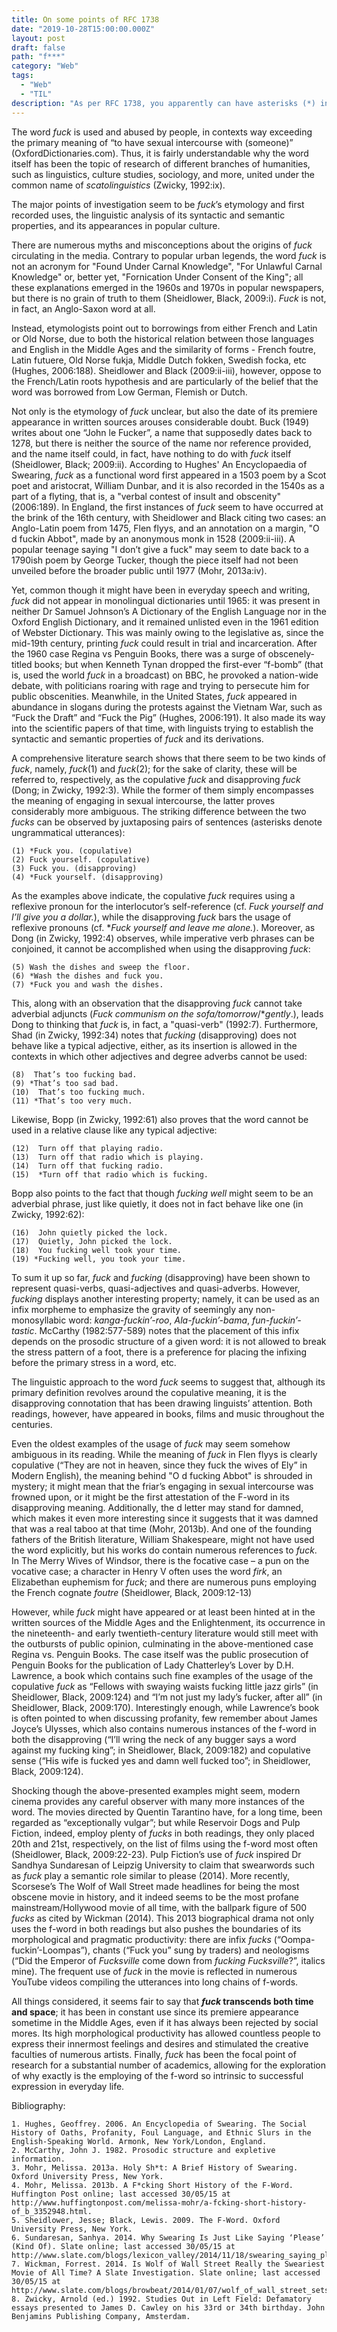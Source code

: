 ```yaml
---
title: On some points of RFC 1738
date: "2019-10-28T15:00:00.000Z"
layout: post
draft: false
path: "f***"
category: "Web"
tags:
  - "Web"
  - "TIL"
description: "As per RFC 1738, you apparently can have asterisks (*) in URLs. I found it fitting to publish my old term paper as a comment on that."
---
```

The word _fuck_ is used and abused by people, in contexts way exceeding the primary meaning of “to have sexual intercourse with (someone)” (OxfordDictionaries.com). Thus, it is fairly understandable why the word itself has been the topic of research of different branches of humanities, such as linguistics, culture studies, sociology, and more, united under the common name of *scatolinguistics* (Zwicky, 1992:ix).

The major points of investigation seem to be _fuck_’s etymology and first recorded uses, the linguistic analysis of its syntactic and semantic properties, and its appearances in popular culture.

There are numerous myths and misconceptions about the origins of _fuck_ circulating in the media. Contrary to popular urban legends, the word _fuck_ is not an acronym for "Found Under Carnal Knowledge", "For Unlawful Carnal Knowledge" or, better yet, "Fornication Under Consent of the King"; all these explanations emerged in the 1960s and 1970s in popular newspapers, but there is no grain of truth to them (Sheidlower, Black, 2009:i). _Fuck_ is not, in fact, an Anglo-Saxon word at all.

Instead, etymologists point out to borrowings from either French and Latin or Old Norse, due to both the historical relation between those languages and English in the Middle Ages and the similarity of forms - French foutre, Latin futuere, Old Norse fukja, Middle Dutch fokken, Swedish focka, etc (Hughes, 2006:188). Sheidlower and Black (2009:ii-iii), however, oppose to the French/Latin roots hypothesis and are particularly of the belief that the word was borrowed from Low German, Flemish or Dutch.

Not only is the etymology of _fuck_ unclear, but also the date of its premiere appearance in written sources arouses considerable doubt. Buck (1949) writes about one “John le Fucker”, a name that supposedly dates back to 1278, but there is neither the source of the name nor reference provided, and the name itself could, in fact, have nothing to do with _fuck_ itself (Sheidlower, Black; 2009:ii). According to Hughes' An Encyclopaedia of Swearing, _fuck_ as a functional word first appeared in a 1503 poem by a Scot poet and aristocrat, William Dunbar, and it is also recorded in the 1540s as a part of a flyting, that is, a "verbal contest of insult and obscenity" (2006:189). In England, the first instances of _fuck_ seem to have occurred at the brink of the 16th century, with Sheidlower and Black citing two cases: an Anglo-Latin poem from 1475, Flen flyys, and an annotation on a margin, "O d fuckin Abbot", made by an anonymous monk in 1528 (2009:ii-iii). A popular teenage saying "I don’t give a fuck" may seem to date back to a 1790ish poem by George Tucker, though the piece itself had not been unveiled before the broader public until 1977 (Mohr, 2013a:iv).

Yet, common though it might have been in everyday speech and writing, _fuck_ did not appear in monolingual dictionaries until 1965: it was present in neither Dr Samuel Johnson’s A Dictionary of the English Language nor in the Oxford English Dictionary, and it remained unlisted even in the 1961 edition of Webster Dictionary. This was mainly owing to the legislative as, since the mid-19th century, printing _fuck_ could result in trial and incarceration. After the 1960 case Regina vs Penguin Books, there was a surge of obscenely-titled books; but when Kenneth Tynan dropped the first-ever “f-bomb” (that is, used the world _fuck_ in a broadcast) on BBC, he provoked a nation-wide debate, with politicians roaring with rage and trying to persecute him for public obscenities. Meanwhile, in the United States, _fuck_ appeared in abundance in slogans during the protests against the Vietnam War, such as “Fuck the Draft” and “Fuck the Pig” (Hughes, 2006:191). It also made its way into the scientific papers of that time, with linguists trying to establish the syntactic and semantic properties of _fuck_ and its derivations.

A comprehensive literature search shows that there seem to be two kinds of _fuck_, namely, _fuck_(1) and _fuck_(2); for the sake of clarity, these will be referred to, respectively, as the copulative _fuck_ and disapproving _fuck_ (Dong; in Zwicky, 1992:3). While the former of them simply encompasses the meaning of engaging in sexual intercourse, the latter proves considerably more ambiguous. The striking difference between the two _fucks_ can be observed by juxtaposing pairs of sentences (asterisks denote ungrammatical utterances):

    (1) *Fuck you. (copulative)
    (2) Fuck yourself. (copulative)
    (3) Fuck you. (disapproving)
    (4) *Fuck yourself. (disapproving)
As the examples above indicate, the copulative _fuck_ requires using a reflexive pronoun for the interlocutor’s self-reference (cf. _Fuck yourself and I’ll give you a dollar._), while the disapproving _fuck_ bars the usage of reflexive pronouns (cf. *_Fuck yourself and leave me alone._). Moreover, as Dong (in Zwicky, 1992:4) observes, while imperative verb phrases can be conjoined, it cannot be accomplished when using the disapproving _fuck_:

    (5) Wash the dishes and sweep the floor.
    (6) *Wash the dishes and fuck you.
    (7) *Fuck you and wash the dishes.
This, along with an observation that the disapproving _fuck_ cannot take adverbial adjuncts (_Fuck communism_ *_on the sofa_/*_tomorrow_/*_gently_.), leads Dong to thinking that _fuck_ is, in fact, a "quasi-verb" (1992:7).
Furthermore, Shad (in Zwicky, 1992:34) notes that _fucking_ (disapproving) does not behave like a typical adjective, either, as its insertion is allowed in the contexts in which other adjectives and degree adverbs cannot be used:

    (8)  That’s too fucking bad.
    (9) *That’s too sad bad.
    (10)  That’s too fucking much.
    (11) *That’s too very much.
Likewise, Bopp (in Zwicky, 1992:61) also proves that the word cannot be used in a relative clause like any typical adjective:

    (12)  Turn off that playing radio.
    (13)  Turn off that radio which is playing.
    (14)  Turn off that fucking radio.
    (15)  *Turn off that radio which is fucking.
Bopp also points to the fact that though _fucking well_ might seem to be an adverbial phrase, just like quietly, it does not in fact behave like one (in Zwicky, 1992:62):

    (16)  John quietly picked the lock.
    (17)  Quietly, John picked the lock.
    (18)  You fucking well took your time.
    (19) *Fucking well, you took your time.
To sum it up so far, _fuck_ and _fucking_ (disapproving) have been shown to represent quasi-verbs, quasi-adjectives and quasi-adverbs. However, _fucking_ displays another interesting property; namely, it can be used as an infix morpheme to emphasize the gravity of seemingly any non-monosyllabic word: _kanga-fuckin’-roo_, _Ala-fuckin’-bama_, _fun-fuckin’-tastic_. McCarthy (1982:577-589) notes that the placement of this infix depends on the prosodic structure of a given word: it is not allowed to break the stress pattern of a foot, there is a preference for placing the infixing before the primary stress in a word, etc.

The linguistic approach to the word _fuck_ seems to suggest that, although its primary definition revolves around the copulative meaning, it is the disapproving connotation that has been drawing linguists’ attention. Both readings, however, have appeared in books, films and music throughout the centuries.

Even the oldest examples of the usage of _fuck_ may seem somehow ambiguous in its reading. While the meaning of _fuck_ in Flen flyys is clearly copulative (“They are not in heaven, since they fuck the wives of Ely” in Modern English), the meaning behind "O d fucking Abbot" is shrouded in mystery; it might mean that the friar’s engaging in sexual intercourse was frowned upon, or it might be the first attestation of the F-word in its disapproving meaning. Additionally, the d letter may stand for damned, which makes it even more interesting since it suggests that it was damned that was a real taboo at that time (Mohr, 2013b). And one of the founding fathers of the British literature, William Shakespeare, might not have used the word explicitly, but his works do contain numerous references to _fuck_. In The Merry Wives of Windsor, there is the focative case – a pun on the vocative case; a character in Henry V often uses the word _firk_, an Elizabethan euphemism for _fuck_; and there are numerous puns employing the French cognate _foutre_ (Sheidlower, Black, 2009:12-13)

However, while _fuck_ might have appeared or at least been hinted at in the written sources of the Middle Ages and the Enlightenment, its occurrence in the nineteenth- and early twentieth-century literature would still meet with the outbursts of public opinion, culminating in the above-mentioned case Regina vs. Penguin Books. The case itself was the public prosecution of Penguin Books for the publication of Lady Chatterley’s Lover by D.H. Lawrence, a book which contains such fine examples of the usage of the copulative _fuck_ as “Fellows with swaying waists fucking little jazz girls” (in Sheidlower, Black, 2009:124) and “I’m not just my lady’s fucker, after all” (in Sheidlower, Black, 2009:170). Interestingly enough, while Lawrence’s book is often pointed to when discussing profanity, few remember about James Joyce’s Ulysses, which also contains numerous instances of the f-word in both the disapproving (“I’ll wring the neck of any bugger says a word against my fucking king”; in Sheidlower, Black, 2009:182) and copulative sense (“His wife is fucked yes and damn well fucked too”; in Sheidlower, Black, 2009:124).

Shocking though the above-presented examples might seem, modern cinema provides any careful observer with many more instances of the word. The movies directed by Quentin Tarantino have, for a long time, been regarded as “exceptionally vulgar”; but while Reservoir Dogs and Pulp Fiction, indeed, employ plenty of _fucks_ in both readings, they only placed 20th and 21st, respectively, on the list of films using the f-word most often (Sheidlower, Black, 2009:22-23). Pulp Fiction’s use of _fuck_ inspired Dr Sandhya Sundaresan of Leipzig University to claim that swearwords such as _fuck_ play a semantic role similar to please (2014). More recently, Scorsese’s The Wolf of Wall Street made headlines for being the most obscene movie in history, and it indeed seems to be the most profane mainstream/Hollywood movie of all time, with the ballpark figure of 500 _fucks_ as cited by Wickman (2014). This 2013 biographical drama not only uses the f-word in both readings but also pushes the boundaries of its morphological and pragmatic productivity: there are infix _fucks_ (“Oompa-fuckin’-Loompas”), chants (“Fuck you” sung by traders) and neologisms (“Did the Emperor of _Fucksville_ come down from _fucking Fucksville_?”, italics mine). The frequent use of _fuck_ in the movie is reflected in numerous YouTube videos compiling the utterances into long chains of f-words.

All things considered, it seems fair to say that **_fuck_ transcends both time and space**; it has been in constant use since its premiere appearance sometime in the Middle Ages, even if it has always been rejected by social mores. Its high morphological productivity has allowed countless people to express their innermost feelings and desires and stimulated the creative faculties of numerous artists. Finally, _fuck_ has been the focal point of research for a substantial number of academics, allowing for the exploration of why exactly is the employing of the f-word so intrinsic to successful expression in everyday life.

Bibliography:

    1. Hughes, Geoffrey. 2006. An Encyclopedia of Swearing. The Social History of Oaths, Profanity, Foul Language, and Ethnic Slurs in the English-Speaking World. Armonk, New York/London, England.
    2. McCarthy, John J. 1982. Prosodic structure and expletive information.
    3. Mohr, Melissa. 2013a. Holy Sh*t: A Brief History of Swearing. Oxford University Press, New York.
    4. Mohr, Melissa. 2013b. A F*cking Short History of the F-Word. Huffington Post online; last accessed 30/05/15 at http://www.huffingtonpost.com/melissa-mohr/a-fcking-short-history-of_b_3352948.html.
    5. Sheidlower, Jesse; Black, Lewis. 2009. The F-Word. Oxford University Press, New York.
    6. Sundaresan, Sanhya. 2014. Why Swearing Is Just Like Saying ‘Please’ (Kind Of). Slate online; last accessed 30/05/15 at http://www.slate.com/blogs/lexicon_valley/2014/11/18/swearing_saying_please_two_ways_to_imply_an_extra_attitude_to_what_you_re.html.
    7. Wickman, Forrest. 2014. Is Wolf of Wall Street Really the Sweariest Movie of All Time? A Slate Investigation. Slate online; last accessed 30/05/15 at http://www.slate.com/blogs/browbeat/2014/01/07/wolf_of_wall_street_sets_f_word_record_we_counted_every_last_f_bomb_in_the.html
    8. Zwicky, Arnold (ed.) 1992. Studies Out in Left Field: Defamatory essays presented to James D. Cawley on his 33rd or 34th birthday. John Benjamins Publishing Company, Amsterdam.